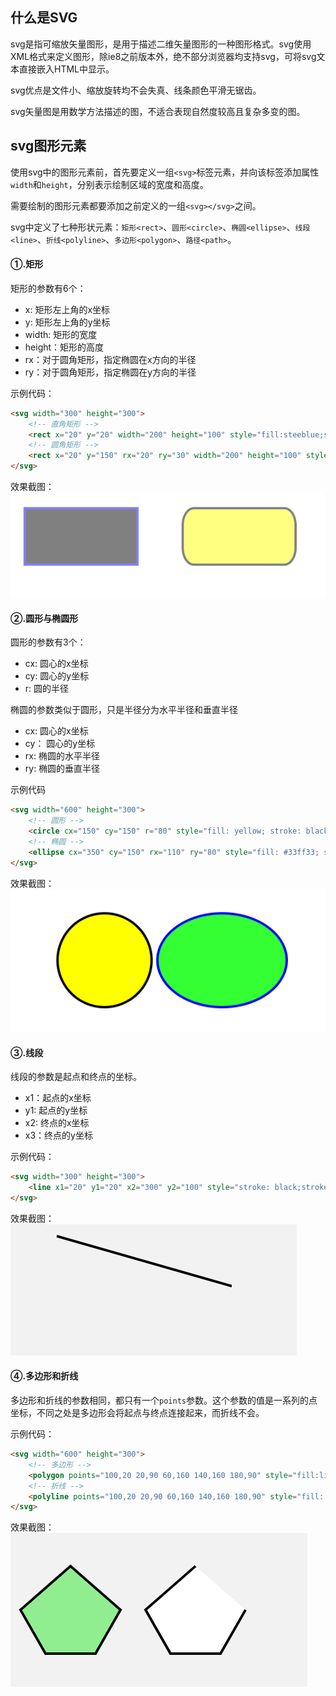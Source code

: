 
## 什么是SVG

svg是指可缩放矢量图形，是用于描述二维矢量图形的一种图形格式。svg使用XML格式来定义图形，除ie8之前版本外，绝不部分浏览器均支持svg，可将svg文本直接嵌入HTML中显示。

svg优点是文件小、缩放旋转均不会失真、线条颜色平滑无锯齿。

svg矢量图是用数学方法描述的图，不适合表现自然度较高且复杂多变的图。

## svg图形元素

使用svg中的图形元素前，首先要定义一组`<svg>`标签元素，并向该标签添加属性`width`和`height`，分别表示绘制区域的宽度和高度。

需要绘制的图形元素都要添加之前定义的一组`<svg></svg>`之间。

svg中定义了七种形状元素：`矩形<rect>`、`圆形<circle>`、`椭圆<ellipse>`、`线段<line>`、`折线<polyline>`、`多边形<polygon>`、`路径<path>`。

#### ①.矩形

矩形的参数有6个：

- x: 矩形左上角的x坐标
- y: 矩形左上角的y坐标
- width: 矩形的宽度
- height：矩形的高度
- rx：对于圆角矩形，指定椭圆在x方向的半径
- ry：对于圆角矩形，指定椭圆在y方向的半径

示例代码：
```html
<svg width="300" height="300">
    <!-- 直角矩形 -->
    <rect x="20" y="20" width="200" height="100" style="fill:steeblue;stroke:blue;stroke-width:4;opacity:0.5;"></rect>
    <!-- 圆角矩形 -->
    <rect x="20" y="150" rx="20" ry="30" width="200" height="100" style="fill:yellow;stroke:black;stroke-width:4;opacity:0.5;"></rect>
</svg>
```

效果截图：
![](https://github.com/nitxs/public_docs/blob/master/image_hosting/19/190515_3.png?raw=true)

#### ②.圆形与椭圆形

圆形的参数有3个：
- cx: 圆心的x坐标
- cy: 圆心的y坐标
- r: 圆的半径

椭圆的参数类似于圆形，只是半径分为水平半径和垂直半径
- cx: 圆心的x坐标
- cy： 圆心的y坐标
- rx: 椭圆的水平半径
- ry: 椭圆的垂直半径

示例代码
```html
<svg width="600" height="300">
    <!-- 圆形 -->
    <circle cx="150" cy="150" r="80" style="fill: yellow; stroke: black; stroke-width: 4;"></circle>
    <!-- 椭圆 -->
    <ellipse cx="350" cy="150" rx="110" ry="80" style="fill: #33ff33; stroke: blue; stroke-width: 4;"></ellipse>
</svg>
```

效果截图：
![](https://github.com/nitxs/public_docs/blob/master/image_hosting/19/190515_4.png?raw=true)

#### ③.线段

线段的参数是起点和终点的坐标。
- x1：起点的x坐标
- y1: 起点的y坐标
- x2: 终点的x坐标
- x3：终点的y坐标

示例代码：
```html
<svg width="300" height="300">
    <line x1="20" y1="20" x2="300" y2="100" style="stroke: black;stroke-width: 4;"></line>
</svg>
```

效果截图：
![](https://github.com/nitxs/public_docs/blob/master/image_hosting/19/190515_5.png?raw=true)

#### ④.多边形和折线

多边形和折线的参数相同，都只有一个`points`参数。这个参数的值是一系列的点坐标，不同之处是多边形会将起点与终点连接起来，而折线不会。

示例代码：
```html
<svg width="600" height="300">
    <!-- 多边形 -->
    <polygon points="100,20 20,90 60,160 140,160 180,90" style="fill:lightgreen; stroke: black; stroke-width: 4;"></polygon>
    <!-- 折线 -->
    <polyline points="100,20 20,90 60,160 140,160 180,90" style="fill: white; stroke: black; stroke-width: 4;" transform="translate( 200, 0 )"></polyline>
</svg>
```

效果截图：
![](https://github.com/nitxs/public_docs/blob/master/image_hosting/19/190515_6.png?raw=true)
